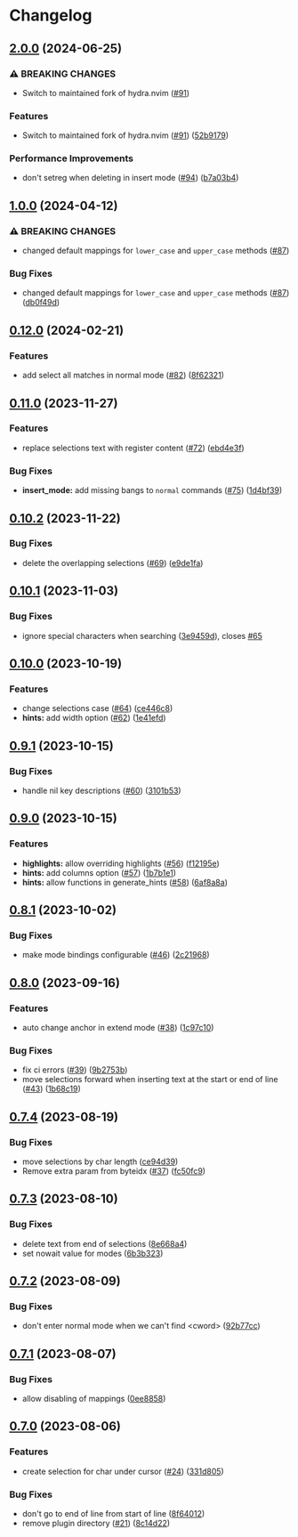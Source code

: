 # Changelog

## [2.0.0](https://github.com/smoka7/multicursors.nvim/compare/v1.0.0...v2.0.0) (2024-06-25)


### ⚠ BREAKING CHANGES

* Switch to maintained fork of hydra.nvim ([#91](https://github.com/smoka7/multicursors.nvim/issues/91))

### Features

* Switch to maintained fork of hydra.nvim ([#91](https://github.com/smoka7/multicursors.nvim/issues/91)) ([52b9179](https://github.com/smoka7/multicursors.nvim/commit/52b9179e99b8d17389c3f30c8819e28ffbe2b30e))


### Performance Improvements

* don't setreg when deleting in insert mode ([#94](https://github.com/smoka7/multicursors.nvim/issues/94)) ([b7a03b4](https://github.com/smoka7/multicursors.nvim/commit/b7a03b463bf30c408a6bb795fe523b7a2b6b9d3f))

## [1.0.0](https://github.com/smoka7/multicursors.nvim/compare/v0.12.0...v1.0.0) (2024-04-12)


### ⚠ BREAKING CHANGES

* changed default mappings for `lower_case` and `upper_case` methods ([#87](https://github.com/smoka7/multicursors.nvim/issues/87))

### Bug Fixes

* changed default mappings for `lower_case` and `upper_case` methods ([#87](https://github.com/smoka7/multicursors.nvim/issues/87)) ([db0f49d](https://github.com/smoka7/multicursors.nvim/commit/db0f49d77e63ec6c31a2dc2ca6cc715e0bb9f3b1))

## [0.12.0](https://github.com/smoka7/multicursors.nvim/compare/v0.11.0...v0.12.0) (2024-02-21)


### Features

* add select all matches in normal mode ([#82](https://github.com/smoka7/multicursors.nvim/issues/82)) ([8f62321](https://github.com/smoka7/multicursors.nvim/commit/8f62321064acc8409ff4b1c3a4d36f0f12dcb0af))

## [0.11.0](https://github.com/smoka7/multicursors.nvim/compare/v0.10.2...v0.11.0) (2023-11-27)


### Features

* replace selections text with register content ([#72](https://github.com/smoka7/multicursors.nvim/issues/72)) ([ebd4e3f](https://github.com/smoka7/multicursors.nvim/commit/ebd4e3f647bf233ee95fa8c5186108aaada2c8e1))


### Bug Fixes

* **insert_mode:** add missing bangs to `normal` commands ([#75](https://github.com/smoka7/multicursors.nvim/issues/75)) ([1d4bf39](https://github.com/smoka7/multicursors.nvim/commit/1d4bf39ac6b7a2c2076eb11def095212ab04a039))

## [0.10.2](https://github.com/smoka7/multicursors.nvim/compare/v0.10.1...v0.10.2) (2023-11-22)


### Bug Fixes

* delete the overlapping selections ([#69](https://github.com/smoka7/multicursors.nvim/issues/69)) ([e9de1fa](https://github.com/smoka7/multicursors.nvim/commit/e9de1fa025284fccc54b8920016ad6ffd8d266b1))

## [0.10.1](https://github.com/smoka7/multicursors.nvim/compare/v0.10.0...v0.10.1) (2023-11-03)


### Bug Fixes

* ignore special characters when searching ([3e9459d](https://github.com/smoka7/multicursors.nvim/commit/3e9459d8e742653bdaf5f5793ce3310b3e66ef93)), closes [#65](https://github.com/smoka7/multicursors.nvim/issues/65)

## [0.10.0](https://github.com/smoka7/multicursors.nvim/compare/v0.9.1...v0.10.0) (2023-10-19)


### Features

* change selections case ([#64](https://github.com/smoka7/multicursors.nvim/issues/64)) ([ce446c8](https://github.com/smoka7/multicursors.nvim/commit/ce446c829a0eb88a8d8dd432c7820a10d9b9a38d))
* **hints:** add width option ([#62](https://github.com/smoka7/multicursors.nvim/issues/62)) ([1e41efd](https://github.com/smoka7/multicursors.nvim/commit/1e41efd5c70b31e1642754457eab7c6f019c4b1c))

## [0.9.1](https://github.com/smoka7/multicursors.nvim/compare/v0.9.0...v0.9.1) (2023-10-15)


### Bug Fixes

* handle nil key descriptions ([#60](https://github.com/smoka7/multicursors.nvim/issues/60)) ([3101b53](https://github.com/smoka7/multicursors.nvim/commit/3101b536deaf536b16e2a974b720517fd3a82f78))

## [0.9.0](https://github.com/smoka7/multicursors.nvim/compare/v0.8.1...v0.9.0) (2023-10-15)


### Features

* **highlights:** allow overriding highlights ([#56](https://github.com/smoka7/multicursors.nvim/issues/56)) ([f12195e](https://github.com/smoka7/multicursors.nvim/commit/f12195e2cc7bf12c76b2ab09ca81a82481ede78d))
* **hints:** add columns option ([#57](https://github.com/smoka7/multicursors.nvim/issues/57)) ([1b7b1e1](https://github.com/smoka7/multicursors.nvim/commit/1b7b1e1fdb231486089d86f6cd431560370a5ce7))
* **hints:** allow functions in generate_hints ([#58](https://github.com/smoka7/multicursors.nvim/issues/58)) ([6af8a8a](https://github.com/smoka7/multicursors.nvim/commit/6af8a8a785cb66b545118641b9c0bbee5b821859))

## [0.8.1](https://github.com/smoka7/multicursors.nvim/compare/v0.8.0...v0.8.1) (2023-10-02)


### Bug Fixes

* make mode bindings configurable ([#46](https://github.com/smoka7/multicursors.nvim/issues/46)) ([2c21968](https://github.com/smoka7/multicursors.nvim/commit/2c21968436d59f7b18628e380b508832feca92cd))

## [0.8.0](https://github.com/smoka7/multicursors.nvim/compare/v0.7.4...v0.8.0) (2023-09-16)


### Features

* auto change anchor in extend mode ([#38](https://github.com/smoka7/multicursors.nvim/issues/38)) ([1c97c10](https://github.com/smoka7/multicursors.nvim/commit/1c97c10778804b9a57465663bc7082b751b5db4f))


### Bug Fixes

* fix ci errors ([#39](https://github.com/smoka7/multicursors.nvim/issues/39)) ([9b2753b](https://github.com/smoka7/multicursors.nvim/commit/9b2753b8501e137b0821d182a11f1131d92a1c86))
* move selections forward when inserting text at the start or end of line ([#43](https://github.com/smoka7/multicursors.nvim/issues/43)) ([1b68c19](https://github.com/smoka7/multicursors.nvim/commit/1b68c19a583e6883c483abcdae0b509219172005))

## [0.7.4](https://github.com/smoka7/multicursors.nvim/compare/v0.7.3...v0.7.4) (2023-08-19)


### Bug Fixes

* move selections by char length ([ce94d39](https://github.com/smoka7/multicursors.nvim/commit/ce94d39cecb62a15b4bfb1b31b401781073d5ae5))
* Remove extra param from byteidx ([#37](https://github.com/smoka7/multicursors.nvim/issues/37)) ([fc50fc9](https://github.com/smoka7/multicursors.nvim/commit/fc50fc930a636fe46c6f859a7aa60ae901108146))

## [0.7.3](https://github.com/smoka7/multicursors.nvim/compare/v0.7.2...v0.7.3) (2023-08-10)


### Bug Fixes

* delete text from end of selections ([8e668a4](https://github.com/smoka7/multicursors.nvim/commit/8e668a45822e757be216755830afdce131ae56fc))
* set nowait value for modes ([6b3b323](https://github.com/smoka7/multicursors.nvim/commit/6b3b32395536b20747480b4d30b8d32ba2db7690))

## [0.7.2](https://github.com/smoka7/multicursors.nvim/compare/v0.7.1...v0.7.2) (2023-08-09)


### Bug Fixes

* don't enter normal mode when we can't find &lt;cword&gt; ([92b77cc](https://github.com/smoka7/multicursors.nvim/commit/92b77cc85ba8b12499d1a2d4834910f30d850c83))

## [0.7.1](https://github.com/smoka7/multicursors.nvim/compare/v0.7.0...v0.7.1) (2023-08-07)


### Bug Fixes

* allow disabling of mappings ([0ee8858](https://github.com/smoka7/multicursors.nvim/commit/0ee88581b1c6668d70247c74a578b826cf4c2f87))

## [0.7.0](https://github.com/smoka7/multicursors.nvim/compare/v0.6.3...v0.7.0) (2023-08-06)


### Features

* create selection for char under cursor ([#24](https://github.com/smoka7/multicursors.nvim/issues/24)) ([331d805](https://github.com/smoka7/multicursors.nvim/commit/331d805312aad79a788d0a6948ef453c09fbb320))


### Bug Fixes

* don't go to end of line from start of line ([8f64012](https://github.com/smoka7/multicursors.nvim/commit/8f64012ae4e2dd41a17d4351d63938defd47d130))
* remove plugin directory ([#21](https://github.com/smoka7/multicursors.nvim/issues/21)) ([8c14d22](https://github.com/smoka7/multicursors.nvim/commit/8c14d223a1b72a89c62060a0b9d4a4a78f19a119))
